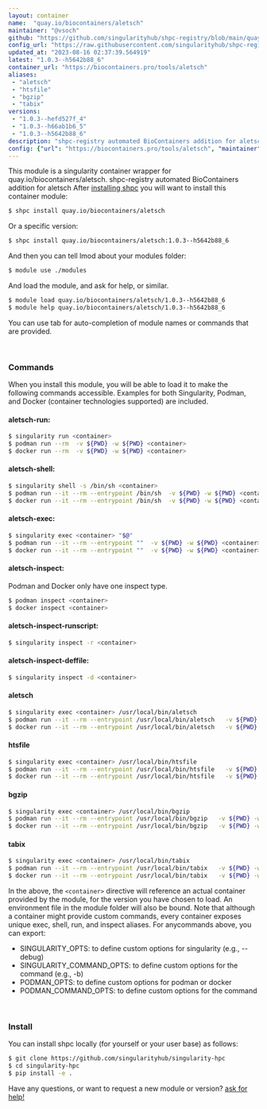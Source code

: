 ```yaml
---
layout: container
name:  "quay.io/biocontainers/aletsch"
maintainer: "@vsoch"
github: "https://github.com/singularityhub/shpc-registry/blob/main/quay.io/biocontainers/aletsch/container.yaml"
config_url: "https://raw.githubusercontent.com/singularityhub/shpc-registry/main/quay.io/biocontainers/aletsch/container.yaml"
updated_at: "2023-08-16 02:37:39.564919"
latest: "1.0.3--h5642b88_6"
container_url: "https://biocontainers.pro/tools/aletsch"
aliases:
 - "aletsch"
 - "htsfile"
 - "bgzip"
 - "tabix"
versions:
 - "1.0.3--hefd527f_4"
 - "1.0.3--h66ab1b6_5"
 - "1.0.3--h5642b88_6"
description: "shpc-registry automated BioContainers addition for aletsch"
config: {"url": "https://biocontainers.pro/tools/aletsch", "maintainer": "@vsoch", "description": "shpc-registry automated BioContainers addition for aletsch", "latest": {"1.0.3--h5642b88_6": "sha256:979a4313a822a4e1e4164ad3119bb9a984e4c38cd569062c2283ebeb91d8b743"}, "tags": {"1.0.3--hefd527f_4": "sha256:70878181b401760d539c273170eb44b0b37984dc6b3db33977265024001db755", "1.0.3--h66ab1b6_5": "sha256:990b58274b1419c87200feed353a842384329364c1eca3e984475dcfe3b91eb0", "1.0.3--h5642b88_6": "sha256:979a4313a822a4e1e4164ad3119bb9a984e4c38cd569062c2283ebeb91d8b743"}, "docker": "quay.io/biocontainers/aletsch", "aliases": {"aletsch": "/usr/local/bin/aletsch", "htsfile": "/usr/local/bin/htsfile", "bgzip": "/usr/local/bin/bgzip", "tabix": "/usr/local/bin/tabix"}}
---
```


This module is a singularity container wrapper for quay.io/biocontainers/aletsch.
shpc-registry automated BioContainers addition for aletsch
After [installing shpc](#install) you will want to install this container module:


```bash
$ shpc install quay.io/biocontainers/aletsch
```

Or a specific version:

```bash
$ shpc install quay.io/biocontainers/aletsch:1.0.3--h5642b88_6
```

And then you can tell lmod about your modules folder:

```bash
$ module use ./modules
```

And load the module, and ask for help, or similar.

```bash
$ module load quay.io/biocontainers/aletsch/1.0.3--h5642b88_6
$ module help quay.io/biocontainers/aletsch/1.0.3--h5642b88_6
```

You can use tab for auto-completion of module names or commands that are provided.

<br>

### Commands

When you install this module, you will be able to load it to make the following commands accessible.
Examples for both Singularity, Podman, and Docker (container technologies supported) are included.

#### aletsch-run:

```bash
$ singularity run <container>
$ podman run --rm  -v ${PWD} -w ${PWD} <container>
$ docker run --rm  -v ${PWD} -w ${PWD} <container>
```

#### aletsch-shell:

```bash
$ singularity shell -s /bin/sh <container>
$ podman run --it --rm --entrypoint /bin/sh  -v ${PWD} -w ${PWD} <container>
$ docker run --it --rm --entrypoint /bin/sh  -v ${PWD} -w ${PWD} <container>
```

#### aletsch-exec:

```bash
$ singularity exec <container> "$@"
$ podman run --it --rm --entrypoint ""  -v ${PWD} -w ${PWD} <container> "$@"
$ docker run --it --rm --entrypoint ""  -v ${PWD} -w ${PWD} <container> "$@"
```

#### aletsch-inspect:

Podman and Docker only have one inspect type.

```bash
$ podman inspect <container>
$ docker inspect <container>
```

#### aletsch-inspect-runscript:

```bash
$ singularity inspect -r <container>
```

#### aletsch-inspect-deffile:

```bash
$ singularity inspect -d <container>
```


#### aletsch

```bash
$ singularity exec <container> /usr/local/bin/aletsch
$ podman run --it --rm --entrypoint /usr/local/bin/aletsch   -v ${PWD} -w ${PWD} <container> -c " $@"
$ docker run --it --rm --entrypoint /usr/local/bin/aletsch   -v ${PWD} -w ${PWD} <container> -c " $@"
```


#### htsfile

```bash
$ singularity exec <container> /usr/local/bin/htsfile
$ podman run --it --rm --entrypoint /usr/local/bin/htsfile   -v ${PWD} -w ${PWD} <container> -c " $@"
$ docker run --it --rm --entrypoint /usr/local/bin/htsfile   -v ${PWD} -w ${PWD} <container> -c " $@"
```


#### bgzip

```bash
$ singularity exec <container> /usr/local/bin/bgzip
$ podman run --it --rm --entrypoint /usr/local/bin/bgzip   -v ${PWD} -w ${PWD} <container> -c " $@"
$ docker run --it --rm --entrypoint /usr/local/bin/bgzip   -v ${PWD} -w ${PWD} <container> -c " $@"
```


#### tabix

```bash
$ singularity exec <container> /usr/local/bin/tabix
$ podman run --it --rm --entrypoint /usr/local/bin/tabix   -v ${PWD} -w ${PWD} <container> -c " $@"
$ docker run --it --rm --entrypoint /usr/local/bin/tabix   -v ${PWD} -w ${PWD} <container> -c " $@"
```



In the above, the `<container>` directive will reference an actual container provided
by the module, for the version you have chosen to load. An environment file in the
module folder will also be bound. Note that although a container
might provide custom commands, every container exposes unique exec, shell, run, and
inspect aliases. For anycommands above, you can export:

 - SINGULARITY_OPTS: to define custom options for singularity (e.g., --debug)
 - SINGULARITY_COMMAND_OPTS: to define custom options for the command (e.g., -b)
 - PODMAN_OPTS: to define custom options for podman or docker
 - PODMAN_COMMAND_OPTS: to define custom options for the command

<br>

### Install

You can install shpc locally (for yourself or your user base) as follows:

```bash
$ git clone https://github.com/singularityhub/singularity-hpc
$ cd singularity-hpc
$ pip install -e .
```

Have any questions, or want to request a new module or version? [ask for help!](https://github.com/singularityhub/singularity-hpc/issues)